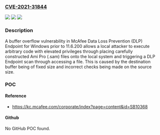 ### [CVE-2021-31844](https://cve.mitre.org/cgi-bin/cvename.cgi?name=CVE-2021-31844)
![](https://img.shields.io/static/v1?label=Product&message=McAfee%20Data%20Loss%20Prevention%20(DLP)%20Endpoint%20for%20Windows&color=blue)
![](https://img.shields.io/static/v1?label=Version&message=%3C%2010.6.200%20&color=brighgreen)
![](https://img.shields.io/static/v1?label=Vulnerability&message=CWE-120%3A%20Buffer%20Copy%20without%20Checking%20Size%20of%20Input%09&color=brighgreen)

### Description

A buffer overflow vulnerability in McAfee Data Loss Prevention (DLP) Endpoint for Windows prior to 11.6.200 allows a local attacker to execute arbitrary code with elevated privileges through placing carefully constructed Ami Pro (.sam) files onto the local system and triggering a DLP Endpoint scan through accessing a file. This is caused by the destination buffer being of fixed size and incorrect checks being made on the source size.

### POC

#### Reference
- https://kc.mcafee.com/corporate/index?page=content&id=SB10368

#### Github
No GitHub POC found.

